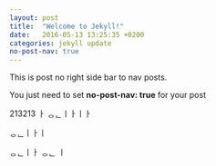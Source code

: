 ```yaml
---
layout: post
title:  "Welcome to Jekyll!"
date:   2016-05-13 13:25:35 +0200
categories: jekyll update
no-post-nav: true
---
```


This is post no right side bar to nav posts.

You just need to set **no-post-nav: true** for your post

213213
ㅏ
ᆼᆫㅣㅏㅣㅏ


ᆼᆫㅣㅏㅣ


ᆼᆫㅣㅏ
ᆼᆫ
ㅣ
